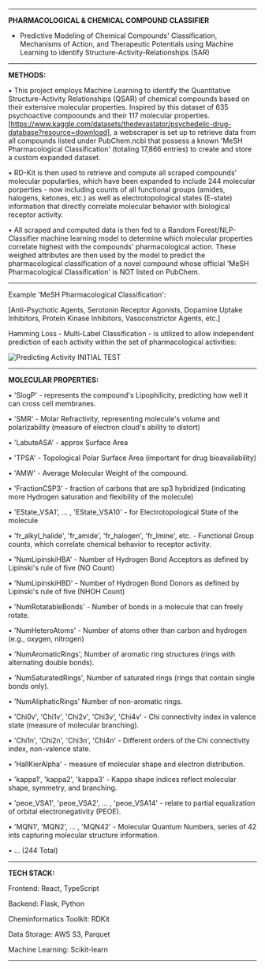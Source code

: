 ________________________________________________________________________________________________________________
**PHARMACOLOGICAL & CHEMICAL COMPOUND CLASSIFIER**
- Predictive Modeling of Chemical Compounds' Classification, Mechanisms of Action, and Therapeutic Potentials using Machine Learning to identify Structure-Activity-Relationships (SAR)
________________________________________________________________________________________________________________

**METHODS:**

• This project employs Machine Learning to identify the Quantitative Structure-Activity Relationships (QSAR) of chemical compounds based on their extensive molecular properties. Inspired by this dataset of 635 psychoactive compoounds and their 117 molecular properties. 
[https://www.kaggle.com/datasets/thedevastator/psychedelic-drug-database?resource=download], 
a webscraper is set up to retrieve data from all compounds listed under PubChem.ncbi that possess a known 'MeSH Pharmacological Classification' (totaling 17,866 entries) to create and store a custom expanded dataset.

• RD-Kit is then used to retrieve and compute all scraped compounds' molecular popularties, which have been expanded to include 244 molecular porperties - now including counts of all functional groups (amides, halogens, ketones, etc.) as well as electrotopological states (E-state) information that directly correlate molecular behavior with biological receptor activity.

• All scraped and computed data is then fed to a Random Forest/NLP-Classifier machine learning model to determine which molecular properties correlate highest with the compounds' pharmacological action. These weighed attributes are then used by the model to predict the pharmacological classification of a novel compound whose official 'MeSH Pharmacological Classification' is NOT listed on PubChem. 

________________________________________________________________________________________________________________

Example 'MeSH Pharmacological Classification':

[Anti-Psychotic Agents, Serotonin Receptor Agonists, Dopamine Uptake Inhibitors, Protein Kinase Inhibitors, Vasoconstrictor Agents, etc.]

Hamming Loss - Multi-Label Classification - is utilized to allow independent prediction of each activity within the set of pharmacological activities:

![Predicting Activity INITIAL TEST](https://github.com/user-attachments/assets/f3ae078e-09d2-407b-8baa-08cdd6ff606f)

________________________________________________________________________________________________________________

**MOLECULAR PROPERTIES:**


• 'SlogP' - represents the compound's Lipophilicity, predicting how well it can cross cell membranes.

• 'SMR' - Molar Refractivity, representing molecule's volume and polarizability (measure of electron cloud's ability to distort)

• 'LabuteASA' - approx Surface Area

• 'TPSA' - Topological Polar Surface Area  (important for drug bioavailability)

• 'AMW' -  Average Molecular Weight of the compound.

• 'FractionCSP3' - fraction of carbons that are sp3 hybridized (indicating more Hydrogen saturation and flexibility of the molecule)

• 'EState_VSA1', ... , 'EState_VSA10' - for Electrotopological State of the molecule

• 'fr_alkyl_halide', 'fr_amide', 'fr_halogen', 'fr_Imine', etc. - Functional Group counts, which correlate chemical behavior to receptor activity.

• 'NumLipinskiHBA' - Number of Hydrogen Bond Acceptors as defined by Lipinski's rule of five (NO Count)

• 'NumLipinskiHBD' - Number of Hydrogen Bond Donors as defined by Lipinski's rule of five (NHOH Count)

• 'NumRotatableBonds' - Number of bonds in a molecule that can freely rotate.

• 'NumHeteroAtoms' - Number of atoms other than carbon and hydrogen (e.g., oxygen, nitrogen)

• 'NumAromaticRings', Number of aromatic ring structures (rings with alternating double bonds).

• 'NumSaturatedRings', Number of saturated rings (rings that contain single bonds only).

• 'NumAliphaticRings' Number of non-aromatic rings.

• 'Chi0v', 'Chi1v', 'Chi2v', 'Chi3v', 'Chi4v' - Chi connectivity index in valence state (measure of molecular branching).

• 'Chi1n', 'Chi2n', 'Chi3n', 'Chi4n' - Different orders of the Chi connectivity index, non-valence state.

• 'HallKierAlpha' - measure of molecular shape and electron distribution.

• 'kappa1', 'kappa2', 'kappa3' -  Kappa shape indices reflect molecular shape, symmetry, and branching.

• 'peoe_VSA1', 'peoe_VSA2', ... , 'peoe_VSA14' - relate to partial equalization of orbital electronegativity (PEOE).

• 'MQN1', 'MQN2', ... , 'MQN42' - Molecular Quantum Numbers, series of 42 ints capturing molecular structure information.

• ... (244 Total)


________________________________________________________________________________________________________________
**TECH STACK:**

Frontend: React, TypeScript

Backend: Flask, Python

Cheminformatics Toolkit: RDKit

Data Storage: AWS S3, Parquet

Machine Learning: Scikit-learn

________________________________________________________________________________________________________________
